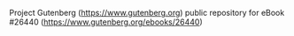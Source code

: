 Project Gutenberg (https://www.gutenberg.org) public repository for eBook #26440 (https://www.gutenberg.org/ebooks/26440)
